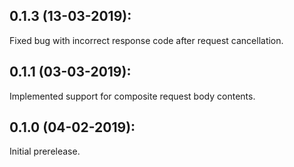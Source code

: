 ## 0.1.3 (13-03-2019):

Fixed bug with incorrect response code after request cancellation.

## 0.1.1 (03-03-2019): 

Implemented support for composite request body contents.

## 0.1.0 (04-02-2019): 

Initial prerelease.